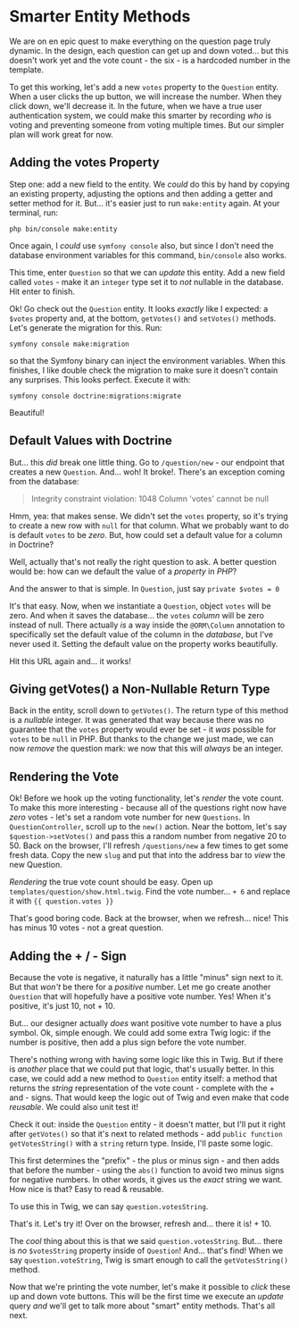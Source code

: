 # Smarter Entity Methods

We are on en epic quest to make everything on the question page truly dynamic.
In the design, each question can get up and down voted... but this doesn't work
yet and the vote count - the six - is a hardcoded number in the template.

To get this working, let's add a new `votes` property to the `Question` entity.
When a user clicks the up button, we will increase the number. When they click
down, we'll decrease it. In the future, when we have a true user authentication
system, we could make this smarter by recording *who* is voting and preventing
someone from voting multiple times. But our simpler plan will work great for now.

## Adding the votes Property

Step one: add a new field to the entity. We *could* do this by hand by copying
an existing property, adjusting the options and then adding a getter and setter
method for it. But... it's easier just to run `make:entity` again. At your terminal,
run:

```terminal
php bin/console make:entity
```

Once again, I *could* use `symfony console` also, but since I don't need the
database environment variables for this command, `bin/console` also works.

This time, enter `Question` so that we can *update* this entity. Add a new field
called `votes` - make it an `integer` type set it to *not* nullable in the
database. Hit enter to finish.

Ok! Go check out the `Question` entity. It looks *exactly* like I expected: a
`$votes` property and, at the bottom, `getVotes()` and `setVotes()` methods.
Let's generate the migration for this. Run:

```terminal
symfony console make:migration
```

so that the Symfony binary can inject the environment variables. When this finishes,
I like double check the migration to make sure it doesn't contain any surprises.
This looks perfect. Execute it with:

```terminal
symfony console doctrine:migrations:migrate
```

Beautiful!

## Default Values with Doctrine

But... this *did* break one little thing. Go to `/question/new` - our endpoint
that creates a new `Question`. And... woh! It broke!. There's an exception
coming from the database:

> Integrity constraint violation: 1048 Column 'votes' cannot be null

Hmm, yea: that makes sense. We didn't set the `votes` property, so it's trying
to create a new row with `null` for that column. What we probably want to do is
default `votes` to be *zero*. But, how could set a default value for a column in
Doctrine?

Well, actually that's not really the right question to ask. A better question
would be: how can we default the value of a *property* in *PHP*?

And the answer to that is simple. In `Question`, just say `private $votes = 0`

It's that easy. Now, when we instantiate a `Question`, object `votes` will be zero.
And when it saves the database... the `votes` *column* will be zero instead of null.
There actually *is* a way inside the `@ORM\Column` annotation to specifically set
the default value of the column in the *database*, but I've never used it. Setting
the default value on the property works beautifully.

Hit this URL again and... it works!

## Giving getVotes() a Non-Nullable Return Type

Back in the entity, scroll down to `getVotes()`. The return type of this method
is a *nullable* integer. It was generated that way because there was no guarantee
that the `votes` property would ever be set - it *was* possible for `votes` to
be `null` in PHP. But thanks to the change we just made, we can now *remove*
the question mark: we now that this will *always* be an integer.

## Rendering the Vote

Ok! Before we hook up the voting functionality, let's *render* the vote count.
To make this more interesting - because all of the questions right now have
*zero* votes - let's set a random vote number for new `Questions`. In
`QuestionController`, scroll up to the `new()` action. Near the bottom, let's
say `$question->setVotes()` and pass this a random number from negative 20 to 50.
Back on the browser, I'll refresh `/questions/new` a few times to get some fresh data.
Copy the new `slug` and put that into the address bar to *view* the new Question.

*Rendering* the true vote count should be easy. Open up
`templates/question/show.html.twig`. Find the vote number... `+ 6` and replace it
with `{{ question.votes }}`

That's good boring code. Back at the browser, when we refresh... nice! This has
minus 10 votes - not a great question.

## Adding the + / - Sign

Because the vote is negative, it naturally has a little "minus" sign next to it.
But that *won't* be there for a *positive* number. Let me go create another
`Question` that will hopefully have a positive vote number. Yes! When it's
positive, it's just 10, not + 10.

But... our designer actually *does* want positive vote number to have a plus symbol.
Ok, simple enough. We could add some extra Twig logic: if the number is positive,
then add a plus sign before the vote number.

There's nothing wrong with having some logic like this in Twig. But if there is
*another* place that we could put that logic, that's usually better. In this case,
we could add a new method to `Question` entity itself: a method that returns the
*string* representation of the vote count - complete with the + and - signs. That
would keep the logic out of Twig and even make that code *reusable*. We could
also unit test it!


Check it out: inside the `Question` entity - it doesn't matter, but I'll put it
right after `getVotes()` so that it's next to related methods - add
`public function getVotesString()` with a `string` return type. Inside, I'll paste
some logic.

This first determines the "prefix" - the plus or minus sign - and then adds
that before the number - using the `abs()` function to avoid two minus signs
for negative numbers. In other words, it gives us the *exact* string we want.
How nice is that? Easy to read & reusable.

To use this in Twig, we can say `question.votesString`.

That's it. Let's try it! Over on the browser, refresh and... there it is! + 10.

The *cool* thing about this is that we said `question.votesString`. But... there
is *no* `$votesString` property inside of `Question`! And... that's find! When we
say `question.voteString`, Twig is smart enough to call the `getVotesString()`
method.

Now that we're printing the vote number, let's make it possible to *click* these
up and down vote buttons. This will be the first time we execute an *update*
query *and* we'll get to talk more about "smart" entity methods. That's all next.
